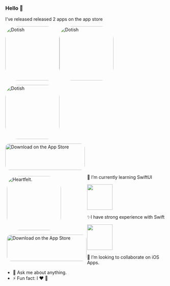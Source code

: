
### Hello 👋

I've released released 2 apps on the app store

<div style="display: flex">
  <div  class=" width: 94%;">
    <a href="https://apps.apple.com/us/app/dotish/id1539633724?itscg=30200&amp;itsct=apps_box_appicon" style="width: 170px; height: 170px; border-top-left-radius: 22%; border-top-right-radius: 22%; border-bottom-right-radius: 22%; border-bottom-left-radius: 22%; overflow: hidden; display: inline-block; vertical-align: middle;"><img src="https://ichristosk.github.io/assets/images/dotish.png" alt="Dotish" style="width: 170px; height: 170px; border-top-left-radius: 22%; border-top-right-radius: 22%; border-bottom-right-radius: 22%; border-bottom-left-radius: 22%; overflow: hidden; display: inline-block; vertical-align: middle;"></a>

  </div>
  <div style="flex-grow: 1;">
     <a href="https://apps.apple.com/us/app/dotish/id1539633724?itscg=30200&amp;itsct=apps_box_appicon" style="width: 170px; height: 170px; border-top-left-radius: 22%; border-top-right-radius: 22%; border-bottom-right-radius: 22%; border-bottom-left-radius: 22%; overflow: hidden; display: inline-block; vertical-align: middle;"><img src="https://ichristosk.github.io/assets/images/dotish.png" alt="Dotish" style="width: 170px; height: 170px; border-top-left-radius: 22%; border-top-right-radius: 22%; border-bottom-right-radius: 22%; border-bottom-left-radius: 22%; overflow: hidden; display: inline-block; vertical-align: middle;"></a>

  </div>
</div>
 
   <a href="https://apps.apple.com/us/app/dotish/id1539633724?itscg=30200&amp;itsct=apps_box_appicon" style="width: 170px; height: 170px; border-top-left-radius: 22%; border-top-right-radius: 22%; border-bottom-right-radius: 22%; border-bottom-left-radius: 22%; overflow: hidden; display: inline-block; vertical-align: middle;"><img src="https://ichristosk.github.io/assets/images/dotish.png" alt="Dotish" style="width: 170px; height: 170px; border-top-left-radius: 22%; border-top-right-radius: 22%; border-bottom-right-radius: 22%; border-bottom-left-radius: 22%; overflow: hidden; display: inline-block; vertical-align: middle;"></a>


<a href="https://apps.apple.com/us/app/dotish/id1539633724?itsct=apps_box_badge&amp;itscg=30200" style="display: inline-block; overflow: hidden; border-top-left-radius: 13px; border-top-right-radius: 13px; border-bottom-right-radius: 13px; border-bottom-left-radius: 13px; width: 250px; height: 83px;"><img src="https://tools.applemediaservices.com/api/badges/download-on-the-app-store/black/en-us?size=250x83&amp;releaseDate=1605312000&h=a226bae697ec3a986be4b9858acb5d03" alt="Download on the App Store" style="border-top-left-radius: 13px; border-top-right-radius: 13px; border-bottom-right-radius: 13px; border-bottom-left-radius: 13px; width: 250px; height: 83px;"></a>
  </div>
  <div style="float: left;
  width: 49%;
  padding: 5px;">
  <a href="https://apps.apple.com/us/app/heartfelt/id1575082988?itscg=30200&amp;itsct=apps_box_appicon" style="width: 170px; height: 170px; border-top-left-radius: 22%; border-top-right-radius: 22%; border-bottom-right-radius: 22%; border-bottom-left-radius: 22%; overflow: hidden; display: inline-block; vertical-align: middle;"><img src="https://ichristosk.github.io/assets/images/heartfelt.png" alt="Heartfelt." style="width: 170px; height: 170px; border-top-left-radius: 22%; border-top-right-radius: 22%; border-bottom-right-radius: 22%; border-bottom-left-radius: 22%; overflow: hidden; display: inline-block; vertical-align: middle;"></a>


<a href="https://apps.apple.com/us/app/heartfelt/id1575082988?itsct=apps_box_badge&amp;itscg=30200" style="display: inline-block; overflow: hidden; border-top-left-radius: 13px; border-top-right-radius: 13px; border-bottom-right-radius: 13px; border-bottom-left-radius: 13px; width: 250px; height: 83px;"><img src="https://tools.applemediaservices.com/api/badges/download-on-the-app-store/black/en-us?size=250x83&amp;releaseDate=1630108800&h=f01eeda256152372537a7684022321cb" alt="Download on the App Store" style="border-top-left-radius: 13px; border-top-right-radius: 13px; border-bottom-right-radius: 13px; border-bottom-left-radius: 13px; width: 250px; height: 83px;"></a>

  </div>



🌱 I’m currently learning SwiftUI <p align="start">
   <img src="https://developer.apple.com/assets/elements/icons/swiftui/swiftui-96x96_2x.png" width="80" height="80"></p>
  
  
 ✨I have strong experience with Swift <p align="start">
   <img src="https://cdn4.iconfinder.com/data/icons/logos-3/1300/swift-seeklogo-512.png" width="80" height="80"></p>
   

   
  
 👯 I’m looking to collaborate on iOS Apps.
- 💬 Ask me about anything.
- ⚡ Fun fact: I ♥️ 


